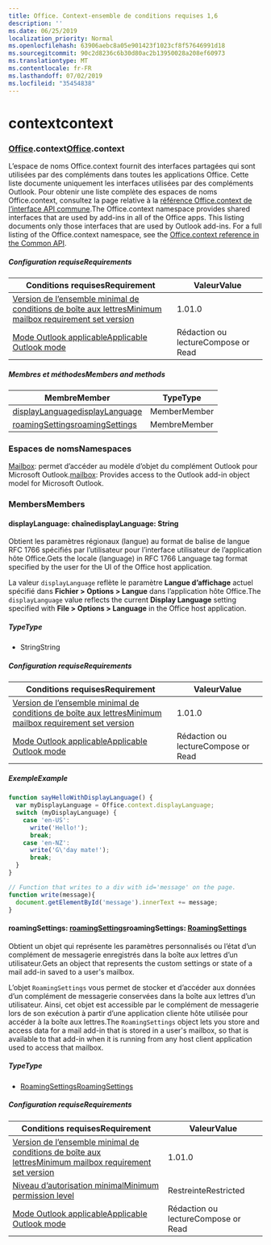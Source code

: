 ```yaml
---
title: Office. Context-ensemble de conditions requises 1,6
description: ''
ms.date: 06/25/2019
localization_priority: Normal
ms.openlocfilehash: 63906aebc8a05e901423f1023cf8f57646991d18
ms.sourcegitcommit: 90c2d8236c6b30d80ac2b13950028a208ef60973
ms.translationtype: MT
ms.contentlocale: fr-FR
ms.lasthandoff: 07/02/2019
ms.locfileid: "35454838"
---
```

# <a name="context"></a><span data-ttu-id="af7a6-102">context</span><span class="sxs-lookup"><span data-stu-id="af7a6-102">context</span></span>

### <a name="officeofficemdcontext"></a><span data-ttu-id="af7a6-103">[Office](Office.md).context</span><span class="sxs-lookup"><span data-stu-id="af7a6-103">[Office](Office.md).context</span></span>

<span data-ttu-id="af7a6-p101">L’espace de noms Office.context fournit des interfaces partagées qui sont utilisées par des compléments dans toutes les applications Office. Cette liste documente uniquement les interfaces utilisées par des compléments Outlook. Pour obtenir une liste complète des espaces de noms Office.context, consultez la page relative à la [référence Office.context de l’interface API commune](/javascript/api/office/office.context).</span><span class="sxs-lookup"><span data-stu-id="af7a6-p101">The Office.context namespace provides shared interfaces that are used by add-ins in all of the Office apps. This listing documents only those interfaces that are used by Outlook add-ins. For a full listing of the Office.context namespace, see the [Office.context reference in the Common API](/javascript/api/office/office.context).</span></span>

##### <a name="requirements"></a><span data-ttu-id="af7a6-106">Configuration requise</span><span class="sxs-lookup"><span data-stu-id="af7a6-106">Requirements</span></span>

|<span data-ttu-id="af7a6-107">Conditions requises</span><span class="sxs-lookup"><span data-stu-id="af7a6-107">Requirement</span></span>| <span data-ttu-id="af7a6-108">Valeur</span><span class="sxs-lookup"><span data-stu-id="af7a6-108">Value</span></span>|
|---|---|
|[<span data-ttu-id="af7a6-109">Version de l’ensemble minimal de conditions de boîte aux lettres</span><span class="sxs-lookup"><span data-stu-id="af7a6-109">Minimum mailbox requirement set version</span></span>](/office/dev/add-ins/reference/requirement-sets/outlook-api-requirement-sets)| <span data-ttu-id="af7a6-110">1.0</span><span class="sxs-lookup"><span data-stu-id="af7a6-110">1.0</span></span>|
|[<span data-ttu-id="af7a6-111">Mode Outlook applicable</span><span class="sxs-lookup"><span data-stu-id="af7a6-111">Applicable Outlook mode</span></span>](/outlook/add-ins/#extension-points)| <span data-ttu-id="af7a6-112">Rédaction ou lecture</span><span class="sxs-lookup"><span data-stu-id="af7a6-112">Compose or Read</span></span>|

##### <a name="members-and-methods"></a><span data-ttu-id="af7a6-113">Membres et méthodes</span><span class="sxs-lookup"><span data-stu-id="af7a6-113">Members and methods</span></span>

| <span data-ttu-id="af7a6-114">Membre</span><span class="sxs-lookup"><span data-stu-id="af7a6-114">Member</span></span> | <span data-ttu-id="af7a6-115">Type</span><span class="sxs-lookup"><span data-stu-id="af7a6-115">Type</span></span> |
|--------|------|
| [<span data-ttu-id="af7a6-116">displayLanguage</span><span class="sxs-lookup"><span data-stu-id="af7a6-116">displayLanguage</span></span>](#displaylanguage-string) | <span data-ttu-id="af7a6-117">Member</span><span class="sxs-lookup"><span data-stu-id="af7a6-117">Member</span></span> |
| [<span data-ttu-id="af7a6-118">roamingSettings</span><span class="sxs-lookup"><span data-stu-id="af7a6-118">roamingSettings</span></span>](#roamingsettings-roamingsettings) | <span data-ttu-id="af7a6-119">Membre</span><span class="sxs-lookup"><span data-stu-id="af7a6-119">Member</span></span> |

### <a name="namespaces"></a><span data-ttu-id="af7a6-120">Espaces de noms</span><span class="sxs-lookup"><span data-stu-id="af7a6-120">Namespaces</span></span>

<span data-ttu-id="af7a6-121">[Mailbox](office.context.mailbox.md): permet d’accéder au modèle d’objet du complément Outlook pour Microsoft Outlook.</span><span class="sxs-lookup"><span data-stu-id="af7a6-121">[mailbox](office.context.mailbox.md): Provides access to the Outlook add-in object model for Microsoft Outlook.</span></span>

### <a name="members"></a><span data-ttu-id="af7a6-122">Members</span><span class="sxs-lookup"><span data-stu-id="af7a6-122">Members</span></span>

#### <a name="displaylanguage-string"></a><span data-ttu-id="af7a6-123">displayLanguage: chaîne</span><span class="sxs-lookup"><span data-stu-id="af7a6-123">displayLanguage: String</span></span>

<span data-ttu-id="af7a6-124">Obtient les paramètres régionaux (langue) au format de balise de langue RFC 1766 spécifiés par l’utilisateur pour l’interface utilisateur de l’application hôte Office.</span><span class="sxs-lookup"><span data-stu-id="af7a6-124">Gets the locale (language) in RFC 1766 Language tag format specified by the user for the UI of the Office host application.</span></span>

<span data-ttu-id="af7a6-125">La valeur `displayLanguage` reflète le paramètre **Langue d’affichage** actuel spécifié dans **Fichier > Options > Langue** dans l’application hôte Office.</span><span class="sxs-lookup"><span data-stu-id="af7a6-125">The `displayLanguage` value reflects the current **Display Language** setting specified with **File > Options > Language** in the Office host application.</span></span>

##### <a name="type"></a><span data-ttu-id="af7a6-126">Type</span><span class="sxs-lookup"><span data-stu-id="af7a6-126">Type</span></span>

*   <span data-ttu-id="af7a6-127">String</span><span class="sxs-lookup"><span data-stu-id="af7a6-127">String</span></span>

##### <a name="requirements"></a><span data-ttu-id="af7a6-128">Configuration requise</span><span class="sxs-lookup"><span data-stu-id="af7a6-128">Requirements</span></span>

|<span data-ttu-id="af7a6-129">Conditions requises</span><span class="sxs-lookup"><span data-stu-id="af7a6-129">Requirement</span></span>| <span data-ttu-id="af7a6-130">Valeur</span><span class="sxs-lookup"><span data-stu-id="af7a6-130">Value</span></span>|
|---|---|
|[<span data-ttu-id="af7a6-131">Version de l’ensemble minimal de conditions de boîte aux lettres</span><span class="sxs-lookup"><span data-stu-id="af7a6-131">Minimum mailbox requirement set version</span></span>](/office/dev/add-ins/reference/requirement-sets/outlook-api-requirement-sets)| <span data-ttu-id="af7a6-132">1.0</span><span class="sxs-lookup"><span data-stu-id="af7a6-132">1.0</span></span>|
|[<span data-ttu-id="af7a6-133">Mode Outlook applicable</span><span class="sxs-lookup"><span data-stu-id="af7a6-133">Applicable Outlook mode</span></span>](/outlook/add-ins/#extension-points)| <span data-ttu-id="af7a6-134">Rédaction ou lecture</span><span class="sxs-lookup"><span data-stu-id="af7a6-134">Compose or Read</span></span>|

##### <a name="example"></a><span data-ttu-id="af7a6-135">Exemple</span><span class="sxs-lookup"><span data-stu-id="af7a6-135">Example</span></span>

```javascript
function sayHelloWithDisplayLanguage() {
  var myDisplayLanguage = Office.context.displayLanguage;
  switch (myDisplayLanguage) {
    case 'en-US':
      write('Hello!');
      break;
    case 'en-NZ':
      write('G\'day mate!');
      break;
  }
}

// Function that writes to a div with id='message' on the page.
function write(message){
  document.getElementById('message').innerText += message;
}
```

#### <a name="roamingsettings-roamingsettingsjavascriptapioutlook16officeroamingsettings"></a><span data-ttu-id="af7a6-136">roamingSettings: [roamingSettings](/javascript/api/outlook_1_6/office.RoamingSettings)</span><span class="sxs-lookup"><span data-stu-id="af7a6-136">roamingSettings: [RoamingSettings](/javascript/api/outlook_1_6/office.RoamingSettings)</span></span>

<span data-ttu-id="af7a6-137">Obtient un objet qui représente les paramètres personnalisés ou l’état d’un complément de messagerie enregistrés dans la boîte aux lettres d’un utilisateur.</span><span class="sxs-lookup"><span data-stu-id="af7a6-137">Gets an object that represents the custom settings or state of a mail add-in saved to a user's mailbox.</span></span>

<span data-ttu-id="af7a6-138">L’objet `RoamingSettings` vous permet de stocker et d’accéder aux données d’un complément de messagerie conservées dans la boîte aux lettres d’un utilisateur. Ainsi, cet objet est accessible par le complément de messagerie lors de son exécution à partir d’une application cliente hôte utilisée pour accéder à la boîte aux lettres.</span><span class="sxs-lookup"><span data-stu-id="af7a6-138">The `RoamingSettings` object lets you store and access data for a mail add-in that is stored in a user's mailbox, so that is available to that add-in when it is running from any host client application used to access that mailbox.</span></span>

##### <a name="type"></a><span data-ttu-id="af7a6-139">Type</span><span class="sxs-lookup"><span data-stu-id="af7a6-139">Type</span></span>

*   [<span data-ttu-id="af7a6-140">RoamingSettings</span><span class="sxs-lookup"><span data-stu-id="af7a6-140">RoamingSettings</span></span>](/javascript/api/outlook_1_6/office.RoamingSettings)

##### <a name="requirements"></a><span data-ttu-id="af7a6-141">Configuration requise</span><span class="sxs-lookup"><span data-stu-id="af7a6-141">Requirements</span></span>

|<span data-ttu-id="af7a6-142">Conditions requises</span><span class="sxs-lookup"><span data-stu-id="af7a6-142">Requirement</span></span>| <span data-ttu-id="af7a6-143">Valeur</span><span class="sxs-lookup"><span data-stu-id="af7a6-143">Value</span></span>|
|---|---|
|[<span data-ttu-id="af7a6-144">Version de l’ensemble minimal de conditions de boîte aux lettres</span><span class="sxs-lookup"><span data-stu-id="af7a6-144">Minimum mailbox requirement set version</span></span>](/office/dev/add-ins/reference/requirement-sets/outlook-api-requirement-sets)| <span data-ttu-id="af7a6-145">1.0</span><span class="sxs-lookup"><span data-stu-id="af7a6-145">1.0</span></span>|
|[<span data-ttu-id="af7a6-146">Niveau d’autorisation minimal</span><span class="sxs-lookup"><span data-stu-id="af7a6-146">Minimum permission level</span></span>](/outlook/add-ins/understanding-outlook-add-in-permissions)| <span data-ttu-id="af7a6-147">Restreinte</span><span class="sxs-lookup"><span data-stu-id="af7a6-147">Restricted</span></span>|
|[<span data-ttu-id="af7a6-148">Mode Outlook applicable</span><span class="sxs-lookup"><span data-stu-id="af7a6-148">Applicable Outlook mode</span></span>](/outlook/add-ins/#extension-points)| <span data-ttu-id="af7a6-149">Rédaction ou lecture</span><span class="sxs-lookup"><span data-stu-id="af7a6-149">Compose or Read</span></span>|
